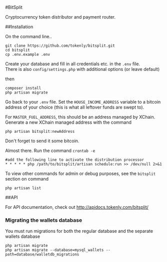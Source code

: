 #BitSplit

Cryptocurrency token distributor and payment router.

##Installation

On the command line..

```
git clone https://github.com/tokenly/bitsplit.git
cd bitsplit
cp .env.example .env
```

Create your database and fill in all credentials etc. in the ```.env``` file.  
There is also ```config/settings.php``` with additional options (or leave default)

then

```
composer install
php artisan migrate
```

Go back to your ```.env``` file. Set the ```HOUSE_INCOME_ADDRESS``` variable to a bitcoin address of your choice (this is what all leftover funds are swept to).

For ```MASTER_FUEL_ADDRESS```, this should be an address managed by XChain.   
Generate a new XChain managed address with the command 

```
php artisan bitsplit:newAddress
```

Don't forget to send it some bitcoin.

Almost there. Run the command ```crontab -e```

```
#add the following line to activate the distribution processor
* * * * * php /path/to/bitsplit/artisan schedule:run >> /dev/null 2>&1
```

To view other commands for admin or debug purposes, see the ```bitsplit``` section on command  
```
php artisan list
```

##API

For API documentation, check out http://apidocs.tokenly.com/bitsplit/


### Migrating the wallets database

You must run migrations for both the regular database and the separate wallets database
```
php artisan migrate
php artisan migrate --database=mysql_wallets --path=database/walletdb_migrations
```
